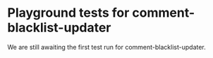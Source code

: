 # Playground tests for comment-blacklist-updater
We are still awaiting the first test run for comment-blacklist-updater.
